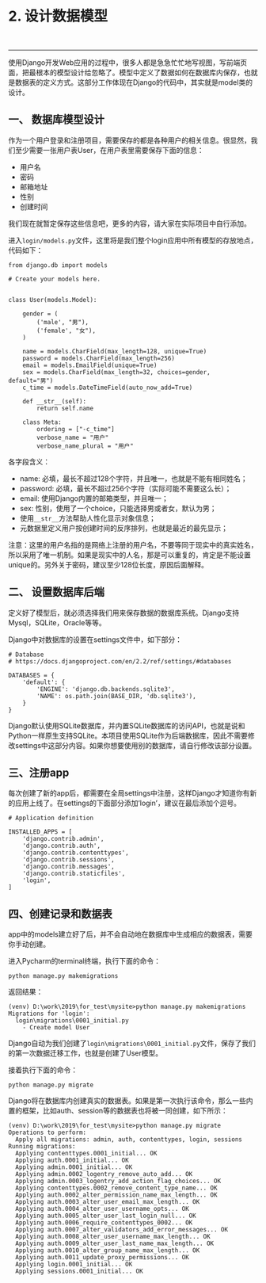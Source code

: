 # 2. 设计数据模型

​      

------

使用Django开发Web应用的过程中，很多人都是急急忙忙地写视图，写前端页面，把最根本的模型设计给忽略了。模型中定义了数据如何在数据库内保存，也就是数据表的定义方式。这部分工作体现在Django的代码中，其实就是model类的设计。

## 一、 数据库模型设计

作为一个用户登录和注册项目，需要保存的都是各种用户的相关信息。很显然，我们至少需要一张用户表User，在用户表里需要保存下面的信息：

- 用户名
- 密码
- 邮箱地址
- 性别
- 创建时间

我们现在就暂定保存这些信息吧，更多的内容，请大家在实际项目中自行添加。

进入`login/models.py`文件，这里将是我们整个login应用中所有模型的存放地点，代码如下：

```
from django.db import models

# Create your models here.


class User(models.Model):

    gender = (
        ('male', "男"),
        ('female', "女"),
    )

    name = models.CharField(max_length=128, unique=True)
    password = models.CharField(max_length=256)
    email = models.EmailField(unique=True)
    sex = models.CharField(max_length=32, choices=gender, default="男")
    c_time = models.DateTimeField(auto_now_add=True)

    def __str__(self):
        return self.name

    class Meta:
        ordering = ["-c_time"]
        verbose_name = "用户"
        verbose_name_plural = "用户"
```

各字段含义：

- name: 必填，最长不超过128个字符，并且唯一，也就是不能有相同姓名；
- password: 必填，最长不超过256个字符（实际可能不需要这么长）；
- email: 使用Django内置的邮箱类型，并且唯一；
- sex: 性别，使用了一个choice，只能选择男或者女，默认为男；
- 使用`__str__`方法帮助人性化显示对象信息；
- 元数据里定义用户按创建时间的反序排列，也就是最近的最先显示；

注意：这里的用户名指的是网络上注册的用户名，不要等同于现实中的真实姓名，所以采用了唯一机制。如果是现实中的人名，那是可以重复的，肯定是不能设置unique的。另外关于密码，建议至少128位长度，原因后面解释。

## 二、 设置数据库后端

定义好了模型后，就必须选择我们用来保存数据的数据库系统。Django支持Mysql，SQLite，Oracle等等。

Django中对数据库的设置在settings文件中，如下部分：

```
# Database
# https://docs.djangoproject.com/en/2.2/ref/settings/#databases

DATABASES = {
    'default': {
        'ENGINE': 'django.db.backends.sqlite3',
        'NAME': os.path.join(BASE_DIR, 'db.sqlite3'),
    }
}
```

Django默认使用SQLite数据库，并内置SQLite数据库的访问API，也就是说和Python一样原生支持SQLite。本项目使用SQLite作为后端数据库，因此不需要修改settings中这部分内容。如果你想要使用别的数据库，请自行修改该部分设置。

## 三、注册app

每次创建了新的app后，都需要在全局settings中注册，这样Django才知道你有新的应用上线了。在settings的下面部分添加‘login’，建议在最后添加个逗号。

```
# Application definition

INSTALLED_APPS = [
    'django.contrib.admin',
    'django.contrib.auth',
    'django.contrib.contenttypes',
    'django.contrib.sessions',
    'django.contrib.messages',
    'django.contrib.staticfiles',
    'login',
]
```

## 四、创建记录和数据表

app中的models建立好了后，并不会自动地在数据库中生成相应的数据表，需要你手动创建。

进入Pycharm的terminal终端，执行下面的命令：

```
python manage.py makemigrations
```

返回结果：

```
(venv) D:\work\2019\for_test\mysite>python manage.py makemigrations
Migrations for 'login':
  login\migrations\0001_initial.py
    - Create model User
```

Django自动为我们创建了`login\migrations\0001_initial.py`文件，保存了我们的第一次数据迁移工作，也就是创建了User模型。

接着执行下面的命令：

```
python manage.py migrate
```

Django将在数据库内创建真实的数据表。如果是第一次执行该命令，那么一些内置的框架，比如auth、session等的数据表也将被一同创建，如下所示：

```
(venv) D:\work\2019\for_test\mysite>python manage.py migrate
Operations to perform:
  Apply all migrations: admin, auth, contenttypes, login, sessions
Running migrations:
  Applying contenttypes.0001_initial... OK
  Applying auth.0001_initial... OK
  Applying admin.0001_initial... OK
  Applying admin.0002_logentry_remove_auto_add... OK
  Applying admin.0003_logentry_add_action_flag_choices... OK
  Applying contenttypes.0002_remove_content_type_name... OK
  Applying auth.0002_alter_permission_name_max_length... OK
  Applying auth.0003_alter_user_email_max_length... OK
  Applying auth.0004_alter_user_username_opts... OK
  Applying auth.0005_alter_user_last_login_null... OK
  Applying auth.0006_require_contenttypes_0002... OK
  Applying auth.0007_alter_validators_add_error_messages... OK
  Applying auth.0008_alter_user_username_max_length... OK
  Applying auth.0009_alter_user_last_name_max_length... OK
  Applying auth.0010_alter_group_name_max_length... OK
  Applying auth.0011_update_proxy_permissions... OK
  Applying login.0001_initial... OK
  Applying sessions.0001_initial... OK
```